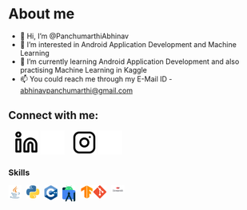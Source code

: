 # About me

- 👋 Hi, I’m @PanchumarthiAbhinav
- 👀 I’m interested in Android Application Development and Machine Learning
- 🌱 I’m currently learning Android Application Development and also practising Machine Learning in Kaggle
- 📫 You could reach me through my E-Mail ID - abhinavpanchumarthi@gmail.com
## Connect with me:
&nbsp;&nbsp;
[![website](./img/linkedin-light.svg)](https://www.linkedin.com/in/panchumarthi-abhinav/r#gh-light-mode-only)
[![website](./img/linkedin-dark.svg)](https://www.linkedin.com/in/panchumarthi-abhinav/#gh-dark-mode-only)
&nbsp;&nbsp;
[![website](./img/instagram-light.svg)](https://www.instagram.com/abhinavpanchumarthi/?hl=enr#gh-light-mode-only)
[![website](./img/instagram-dark.svg)](https://www.instagram.com/abhinavpanchumarthi/r#gh-dark-mode-only)

### Skills
&nbsp;&nbsp;
<img align="left" alt="Java" width="26px" src="./img/java.png" style="padding-right:10px;" />
&nbsp;&nbsp;
<img align="left" alt="Python" width="26px" src="./img/python.png" style="padding-right:10px;" />
&nbsp;&nbsp;
<img align="left" alt="C++" width="26px" src="./img/c++.png" style="padding-right:10px;" />
&nbsp;&nbsp;
<img align="left" alt="Android Studio" width="26px" src="./img/androidstudio.png" style="padding-right:10px;" />
&nbsp;&nbsp;
<img align="left" alt="Tensorflow" width="26px" src="./img/tensorflow.png"  />
&nbsp;&nbsp;
<img align="left" alt="Git" width="26px" src="./img/git.png" style="padding-right:10px;" />
&nbsp;&nbsp;
<img align="left" alt="Git" width="26px" src="./img/streamlit.svg" style="padding-right:10px;" />
